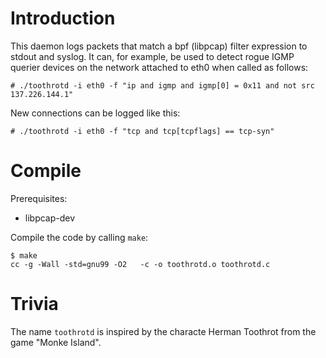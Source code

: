 Introduction
============

This daemon logs packets that match a bpf (libpcap) filter expression to stdout
and syslog. It can, for example, be used to detect rogue IGMP querier devices
on the network attached to eth0 when called as follows:

    # ./toothrotd -i eth0 -f "ip and igmp and igmp[0] = 0x11 and not src 137.226.144.1"

New connections can be logged like this:

    # ./toothrotd -i eth0 -f "tcp and tcp[tcpflags] == tcp-syn"

Compile
=======

Prerequisites:
 * libpcap-dev

Compile the code by calling `make`:

    $ make
    cc -g -Wall -std=gnu99 -O2   -c -o toothrotd.o toothrotd.c


Trivia
======

The name `toothrotd` is inspired by the characte Herman Toothrot from the game "Monke Island".

